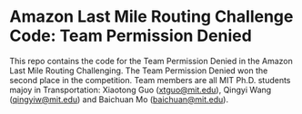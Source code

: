 # Amazon Last Mile Routing Challenge Code: Team Permission Denied
This repo contains the code for the Team Permission Denied in the Amazon Last Mile Routing Challenging. The Team Permission Denied won the second place in the competition. Team members are all MIT Ph.D. students majoy in Transportation: Xiaotong Guo (xtguo@mit.edu), Qingyi Wang (qingyiw@mit.edu) and Baichuan Mo (baichuan@mit.edu).
